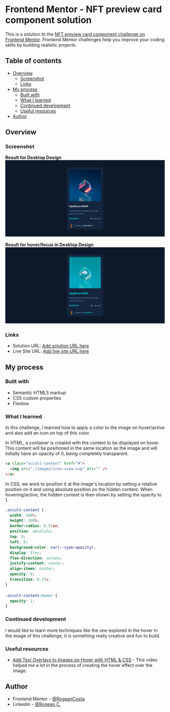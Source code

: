 # Frontend Mentor - NFT preview card component solution

This is a solution to the [NFT preview card component challenge on Frontend Mentor](https://www.frontendmentor.io/challenges/nft-preview-card-component-SbdUL_w0U). Frontend Mentor challenges help you improve your coding skills by building realistic projects.

## Table of contents

- [Overview](#overview)
  - [Screenshot](#screenshot)
  - [Links](#links)
- [My process](#my-process)
  - [Built with](#built-with)
  - [What I learned](#what-i-learned)
  - [Continued development](#continued-development)
  - [Useful resources](#useful-resources)
- [Author](#author)

## Overview

### Screenshot

**Result for Desktop Design**
![](./images/nft-desktop-solution.PNG)

**Result for hover/focus in Desktop Design**
![](./images/nft-desktop-hover-solution.PNG)

### Links

- Solution URL: [Add solution URL here](https://your-solution-url.com)
- Live Site URL: [Add live site URL here](https://your-live-site-url.com)

## My process

### Built with

- Semantic HTML5 markup
- CSS custom properties
- Flexbox

### What I learned

In this challenge, I learned how to apply a color to the image on hover/active and also add an icon on top of this color.

In HTML, a container is created with the content to be displayed on hover. This content will be positioned in the same location as the image and will initially have an opacity of 0, being completely transparent.

```html
<a class="occult-content" href="#">
  <img src="./images/icon-view.svg" alt="" />
</a>
```

In CSS, we work to position it at the image's location by setting a relative position on it and using absolute position on the hidden content. When hovering/active, the hidden content is then shown by setting the opacity to 1.

```css
.occult-content {
  width: 100%;
  height: 100%;
  border-radius: 0.5rem;
  position: absolute;
  top: 0;
  left: 0;
  background-color: var(--cyan-opacity);
  display: flex;
  flex-direction: column;
  justify-content: center;
  align-items: center;
  opacity: 0;
  transition: 0.15s;
}

.occult-content:hover {
  opacity: 1;
}
```

### Continued development

I would like to learn more techniques like the one explored in the hover in the image of this challenge, it is something really creative and fun to build.

### Useful resources

- [Add Text Overlays to Images on Hover with HTML & CSS](https://youtu.be/hr4JiDr7Aec) - This video helped me a lot in the process of creating the hover effect over the image.

## Author

- Frontend Mentor - [@RogeanCosta](https://www.frontendmentor.io/profile/RogeanCosta)
- Linkedin - [@Rogean C.](https://www.linkedin.com/in/rogean-c-884a01b8)
